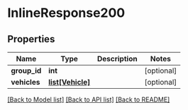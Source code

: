# InlineResponse200

## Properties
Name | Type | Description | Notes
------------ | ------------- | ------------- | -------------
**group_id** | **int** |  | [optional] 
**vehicles** | [**list[Vehicle]**](Vehicle.md) |  | [optional] 

[[Back to Model list]](../README.md#documentation-for-models) [[Back to API list]](../README.md#documentation-for-api-endpoints) [[Back to README]](../README.md)


